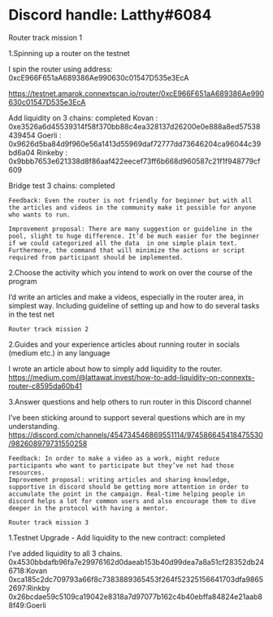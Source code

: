 # Discord handle: Latthy#6084

Router track mission 1 

1.Spinning up a router on the testnet

I spin the router using address: 0xcE966F651aA689386Ae990630c01547D535e3EcA

https://testnet.amarok.connextscan.io/router/0xcE966F651aA689386Ae990630c01547D535e3EcA

Add liquidity on 3 chains: completed
Kovan : 0xe3526a6d45539314f58f370bb88c4ea328137d26200e0e888a8ed57538439454
Goerli : 0x9626d5ba84d9f960e56a1413d55969daf72777dd73646204ca96044c39bd6a04
Rinkeby : 0x9bbb7653e621338d8f86aaf422eecef73ff6b668d960587c21f1f948779cf609

Bridge test 3 chains: completed

	Feedback: Even the router is not friendly for beginner but with all the articles and videos in the community make it possible for anyone who wants to run.

	Improvement proposal: There are many suggestion or guideline in the pool, slight to huge difference. It’d be much easier for the beginner if we could categorized all the data  in one simple plain text. Furthermore, the command that will minimize the actions or script required from participant should be implemented.

2.Choose the activity which you intend to work on over the course of the program

I’d write an articles and make a videos, especially in the router area, in simplest way. Including guideline of setting up and how to do several tasks in the test net


	Router track mission 2

2.Guides and your experience articles about running router in socials (medium etc.) in any language

I wrote an article about how to simply add liquidity to the router.
https://medium.com/@lattawat.invest/how-to-add-liquidity-on-connexts-router-c8595da60b41

3.Answer questions and help others to run router in this Discord channel

I’ve been sticking around to support several questions which are in my understanding.
https://discord.com/channels/454734546869551114/974586645418475530/982608979731550258


	Feedback: In order to make a video as a work, might reduce participants who want to participate but they’ve not had those resources. 
	Improvement proposal: writing articles and sharing knowledge, supportive in discord should be getting more attention in order to accumulate the point in the campaign. Real-time helping people in discord helps a lot for common users and also encourage them to dive deeper in the protocol with having a mentor.

	Router track mission 3

1.Testnet Upgrade - Add liquidity to the new contract: completed

I’ve added liquidity to all 3 chains.
0x4530bbdafb96fa7e29976162d0daeab153b40d99dea7a8a51cf28352db246718:Kovan
0xca185c2dc709793a66f8c7383889365453f264f52325156641703dfa98652697:Rinkby
0x26bcdae59c5109ca19042e8318a7d97077b162c4b40ebffa84824e21aab88f49:Goerli
